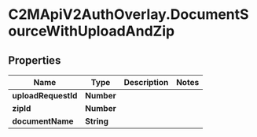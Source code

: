 # C2MApiV2AuthOverlay.DocumentSourceWithUploadAndZip

## Properties

Name | Type | Description | Notes
------------ | ------------- | ------------- | -------------
**uploadRequestId** | **Number** |  | 
**zipId** | **Number** |  | 
**documentName** | **String** |  | 



